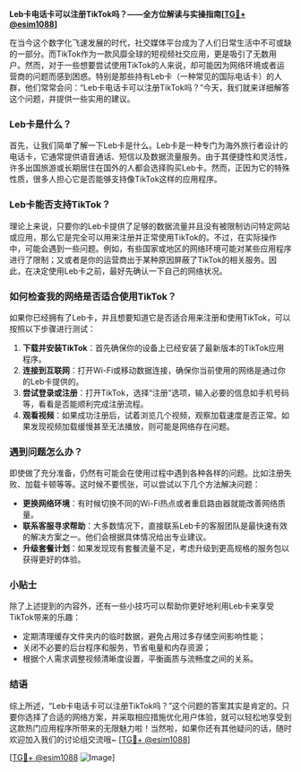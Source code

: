 **Leb卡电话卡可以注册TikTok吗？——全方位解读与实操指南[[TG💪+ @esim1088](https://t.me/s/esim1088)]**

在当今这个数字化飞速发展的时代，社交媒体平台成为了人们日常生活中不可或缺的一部分。而TikTok作为一款风靡全球的短视频社交应用，更是吸引了无数用户。然而，对于一些想要尝试使用TikTok的人来说，却可能因为网络环境或者运营商的问题而感到困惑。特别是那些持有Leb卡（一种常见的国际电话卡）的人群，他们常常会问：“Leb卡电话卡可以注册TikTok吗？”今天，我们就来详细解答这个问题，并提供一些实用的建议。

### Leb卡是什么？

首先，让我们简单了解一下Leb卡是什么。Leb卡是一种专门为海外旅行者设计的电话卡，它通常提供语音通话、短信以及数据流量服务。由于其便捷性和灵活性，许多出国旅游或长期居住在国外的人都会选择购买Leb卡。然而，正因为它的特殊性质，很多人担心它是否能够支持像TikTok这样的应用程序。

### Leb卡能否支持TikTok？

理论上来说，只要你的Leb卡提供了足够的数据流量并且没有被限制访问特定网站或应用，那么它是完全可以用来注册并正常使用TikTok的。不过，在实际操作中，可能会遇到一些问题。例如，有些国家或地区的网络环境可能对某些应用程序进行了限制；又或者是你的运营商出于某种原因屏蔽了TikTok的相关服务。因此，在决定使用Leb卡之前，最好先确认一下自己的网络状况。

### 如何检查我的网络是否适合使用TikTok？

如果你已经拥有了Leb卡，并且想要知道它是否适合用来注册和使用TikTok，可以按照以下步骤进行测试：

1. **下载并安装TikTok**：首先确保你的设备上已经安装了最新版本的TikTok应用程序。
2. **连接到互联网**：打开Wi-Fi或移动数据连接，确保你当前使用的网络是通过你的Leb卡提供的。
3. **尝试登录或注册**：打开TikTok，选择“注册”选项，输入必要的信息如手机号码等，看看是否能顺利完成注册流程。
4. **观看视频**：如果成功注册后，试着浏览几个视频，观察加载速度是否正常。如果发现视频加载缓慢甚至无法播放，则可能是网络存在问题。

### 遇到问题怎么办？

即使做了充分准备，仍然有可能会在使用过程中遇到各种各样的问题。比如注册失败、加载卡顿等等。这时候不要慌张，可以尝试以下几个方法解决问题：

- **更换网络环境**：有时候切换不同的Wi-Fi热点或者重启路由器就能改善网络质量。
- **联系客服寻求帮助**：大多数情况下，直接联系Leb卡的客服团队是最快速有效的解决方案之一。他们会根据具体情况给出专业建议。
- **升级套餐计划**：如果发现现有套餐流量不足，考虑升级到更高规格的服务包以获得更好的体验。

### 小贴士

除了上述提到的内容外，还有一些小技巧可以帮助你更好地利用Leb卡来享受TikTok带来的乐趣：

- 定期清理缓存文件夹内的临时数据，避免占用过多存储空间影响性能；
- 关闭不必要的后台程序和服务，节省电量和内存资源；
- 根据个人需求调整视频清晰度设置，平衡画质与流畅度之间的关系。

### 结语

综上所述，“Leb卡电话卡可以注册TikTok吗？”这个问题的答案其实是肯定的。只要你选择了合适的网络方案，并采取相应措施优化用户体验，就可以轻松地享受到这款热门应用程序所带来的无限魅力啦！当然啦，如果你还有其他疑问的话，随时欢迎加入我们的讨论组交流哦~ [[TG💪+ @esim1088](https://t.me/s/esim1088)] 

[[TG💪+ @esim1088](https://t.me/s/esim1088) ![Image](https://i.postimg.cc/4NQfJmqS/Snipaste-2025-05-13-00-14-12.png)]